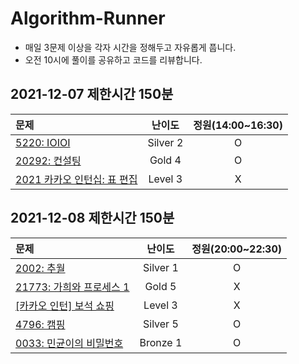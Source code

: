 # Algorithm-Runner
- 매일 3문제 이상을 각자 시간을 정해두고 자유롭게 풉니다.
- 오전 10시에 풀이를 공유하고 코드를 리뷰합니다.

## 2021-12-07 제한시간 150분
|문제|난이도|정원(14:00~16:30)|
|:--|:-:|:-:|
|[5220: IOIOI](https://www.acmicpc.net/problem/5525)|Silver 2|O|
|[20292: 컨설팅](https://www.acmicpc.net/problem/20292)|Gold 4|O|
|[2021 카카오 인턴십: 표 편집](https://programmers.co.kr/learn/courses/30/lessons/81303)|Level 3|X|

## 2021-12-08 제한시간 150분
|문제|난이도|정원(20:00~22:30)|
|:--|:-:|:-:|
|[2002: 추월](https://www.acmicpc.net/problem/2002)|Silver 1|O|
|[21773: 가희와 프로세스 1](https://www.acmicpc.net/problem/21773)|Gold 5|X|
|[[카카오 인턴] 보석 쇼핑](https://programmers.co.kr/learn/courses/30/lessons/67258)|Level 3|X|
|[4796: 캠핑](https://www.acmicpc.net/problem/4796)|Silver 5|O|
|[0033: 민균이의 비밀번호](https://www.acmicpc.net/problem/9933)|Bronze 1|O|
